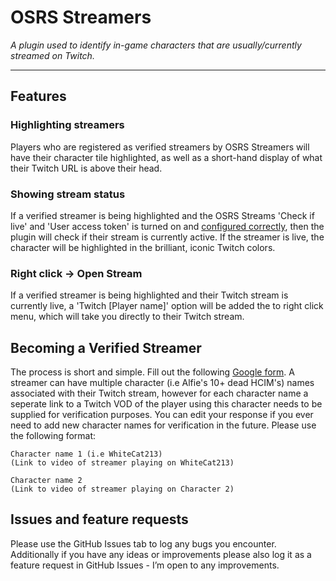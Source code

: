 # OSRS Streamers
_A plugin used to identify in-game characters that are usually/currently streamed on Twitch._

***

## Features

### Highlighting streamers
Players who are registered as verified streamers by OSRS Streamers will have their character tile highlighted, as well as a short-hand display of what their Twitch URL is above their head.

### Showing stream status
If a verified streamer is being highlighted and the OSRS Streams 'Check if live' and 'User access token' is turned on and [configured correctly](https://rhoiyds.github.io/osrs-streamers), then the plugin will check if their stream is currently active. If the streamer is live, the character will be highlighted in the brilliant, iconic Twitch colors.

### Right click -> Open Stream
If a verified streamer is being highlighted and their Twitch stream is currently live, a 'Twitch [Player name]' option will be added the to right click menu, which will take you directly to their Twitch stream.

## Becoming a Verified Streamer
The process is short and simple. Fill out the following [Google form](https://docs.google.com/forms/d/e/1FAIpQLSeRW3-etHyTj1JaAwO1PoRbd_SQr1TulpEZMOo5cdYQxwt14A/viewform?usp=sf_link). A streamer can have multiple character (i.e Alfie's 10+ dead HCIM's) names associated with their Twitch stream, however for each character name a seperate link to a Twitch VOD of the player using this character needs to be supplied for verification purposes. You can edit your response if you ever need to add new character names for verification in the future. Please use the following format:

    Character name 1 (i.e WhiteCat213)
    (Link to video of streamer playing on WhiteCat213)

    Character name 2
    (Link to video of streamer playing on Character 2)

## Issues and feature requests
Please use the GitHub Issues tab to log any bugs you encounter. Additionally if you have any ideas or improvements please also log it as a feature request in GitHub Issues - I’m open to any improvements.
